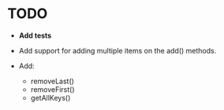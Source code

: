 ﻿# TODO

- **Add tests**

- Add support for adding multiple items on the add() methods.

- Add:
  - <Collection> removeLast()
  - <Collection> removeFirst()
  - <Dictionary> getAllKeys()

